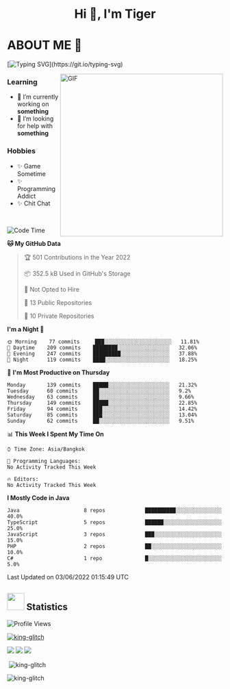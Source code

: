<h1 align="center">Hi 👋, I'm Tiger</h1>




# ABOUT ME 💬

[![Typing SVG](https://readme-typing-svg.herokuapp.com?color=22F771&vCenter=true&lines=A+perssionate+developer+from+nowhere.)](https://git.io/typing-svg)

<img height="380px" alt="GIF" align="right" src="https://i.pinimg.com/originals/1f/b7/db/1fb7dbee557e5ed509f7517da8a84d58.gif">

### Learning
- 🔭 I’m currently working on **something**
- 🤝 I’m looking for help with **something**

### Hobbies
- ✨ Game Sometime
- ✨ Programming Addict
- ✨ Chit Chat
</br>

<!--START_SECTION:waka-->
![Code Time](http://img.shields.io/badge/Code%20Time-0%20secs-blue)

**🐱 My GitHub Data** 

> 🏆 501 Contributions in the Year 2022
 > 
> 📦 352.5 kB Used in GitHub's Storage 
 > 
> 🚫 Not Opted to Hire
 > 
> 📜 13 Public Repositories 
 > 
> 🔑 10 Private Repositories  
 > 
**I'm a Night 🦉** 

```text
🌞 Morning    77 commits     ███░░░░░░░░░░░░░░░░░░░░░░   11.81% 
🌆 Daytime    209 commits    ████████░░░░░░░░░░░░░░░░░   32.06% 
🌃 Evening    247 commits    █████████░░░░░░░░░░░░░░░░   37.88% 
🌙 Night      119 commits    ████░░░░░░░░░░░░░░░░░░░░░   18.25%

```
📅 **I'm Most Productive on Thursday** 

```text
Monday       139 commits    █████░░░░░░░░░░░░░░░░░░░░   21.32% 
Tuesday      60 commits     ██░░░░░░░░░░░░░░░░░░░░░░░   9.2% 
Wednesday    63 commits     ██░░░░░░░░░░░░░░░░░░░░░░░   9.66% 
Thursday     149 commits    █████░░░░░░░░░░░░░░░░░░░░   22.85% 
Friday       94 commits     ███░░░░░░░░░░░░░░░░░░░░░░   14.42% 
Saturday     85 commits     ███░░░░░░░░░░░░░░░░░░░░░░   13.04% 
Sunday       62 commits     ██░░░░░░░░░░░░░░░░░░░░░░░   9.51%

```


📊 **This Week I Spent My Time On** 

```text
⌚︎ Time Zone: Asia/Bangkok

💬 Programming Languages: 
No Activity Tracked This Week

🔥 Editors: 
No Activity Tracked This Week

```

**I Mostly Code in Java** 

```text
Java                     8 repos             ██████████░░░░░░░░░░░░░░░   40.0% 
TypeScript               5 repos             ██████░░░░░░░░░░░░░░░░░░░   25.0% 
JavaScript               3 repos             ███░░░░░░░░░░░░░░░░░░░░░░   15.0% 
PHP                      2 repos             ██░░░░░░░░░░░░░░░░░░░░░░░   10.0% 
C#                       1 repo              █░░░░░░░░░░░░░░░░░░░░░░░░   5.0%

```



 Last Updated on 03/06/2022 01:15:49 UTC
<!--END_SECTION:waka-->

## <img height="40" src="https://raw.githubusercontent.com/innng/innng/master/assets/kyubey.gif"/> Statistics

![Profile Views](https://komarev.com/ghpvc/?username=king-glitch)  

<p align="left"> 
 <a href="https://github.com/ryo-ma/github-profile-trophy">
  <img src="https://github-profile-trophy.vercel.app/?username=king-glitch&theme=dracula" alt="king-glitch" />
 </a> </p>

![](https://github-profile-summary-cards.vercel.app/api/cards/profile-details?username=king-glitch&theme=dracula)
![](https://github-profile-summary-cards.vercel.app/api/cards/stats?username=king-glitch&theme=dracula) 
![](https://github-profile-summary-cards.vercel.app/api/cards/productive-time?username=king-glitch&theme=dracula)


<p>&nbsp;<img align="center" src="https://github-readme-stats.vercel.app/api?username=king-glitch&theme=dracula" alt="king-glitch" /></p>

<p><img align="center" src="https://github-readme-streak-stats.herokuapp.com/?user=king-glitch&theme=dracula" alt="king-glitch" /></p>
